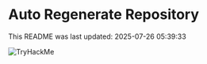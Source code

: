 # Auto Regenerate Repository

This README was last updated: 2025-07-26 05:39:33

 ![TryHackMe](https://tryhackme.com/badge/533634)